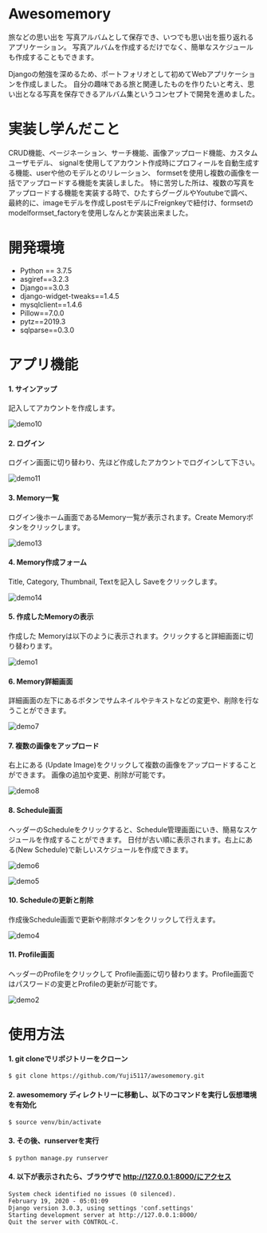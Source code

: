 # Awesomemory
旅などの思い出を 写真アルバムとして保存でき、いつでも思い出を振り返れるアプリケーション。
写真アルバムを作成するだけでなく、簡単なスケジュールも作成することもできます。

Djangoの勉強を深めるため、ポートフォリオとして初めてWebアプリケーションを作成しました。
自分の趣味である旅と関連したものを作りたいと考え、思い出となる写真を保存できるアルバム集というコンセプトで開発を進めました。

# 実装し学んだこと
CRUD機能、ページネーション、サーチ機能、画像アップロード機能、カスタムユーザモデル、
signalを使用してアカウント作成時にプロフィールを自動生成する機能、userや他のモデルとのリレーション、
formsetを使用し複数の画像を一括でアップロードする機能を実装しました。
特に苦労した所は、複数の写真をアップロードする機能を実装する時で、ひたすらグーグルやYoutubeで調べ、
最終的に、imageモデルを作成しpostモデルにFreignkeyで紐付け、formsetのmodelformset_factoryを使用しなんとか実装出来ました。


# 開発環境
- Python == 3.7.5
- asgiref==3.2.3
- Django==3.0.3
- django-widget-tweaks==1.4.5
- mysqlclient==1.4.6
- Pillow==7.0.0
- pytz==2019.3
- sqlparse==0.3.0

# アプリ機能
#### 1. サインアップ
記入してアカウントを作成します。

![demo10](https://user-images.githubusercontent.com/50049575/74825613-92e09380-534d-11ea-9b4e-35eabf50b89e.png)

#### 2. ログイン
ログイン画面に切り替わり、先ほど作成したアカウントでログインして下さい。

![demo11](https://user-images.githubusercontent.com/50049575/74825596-8e1bdf80-534d-11ea-88af-79192d674a92.png)

#### 3. Memory一覧
ログイン後ホーム画面であるMemory一覧が表示されます。Create Memoryボタンをクリックします。

![demo13](https://user-images.githubusercontent.com/50049575/74826927-ca503f80-534f-11ea-9087-e7500f1c13ec.png)

#### 4. Memory作成フォーム
Title, Category, Thumbnail, Textを記入し Saveをクリックします。

![demo14](https://user-images.githubusercontent.com/50049575/74826933-cde3c680-534f-11ea-8ec3-2440d9149d1a.png)

#### 5. 作成したMemoryの表示
作成した Memoryは以下のように表示されます。クリックすると詳細画面に切り替わります。

![demo1](https://user-images.githubusercontent.com/50049575/74826417-e7384300-534e-11ea-99c1-26ac4516e725.png)


#### 6. Memory詳細画面
詳細画面の左下にあるボタンでサムネイルやテキストなどの変更や、削除を行なうことができます。

![demo7](https://user-images.githubusercontent.com/50049575/74825654-a0961900-534d-11ea-8bf8-ba5804b87f94.png)

#### 7. 複数の画像をアップロード
右上にある (Update Image)をクリックして複数の画像をアップロードすることができます。
画像の追加や変更、削除が可能です。

![demo8](https://user-images.githubusercontent.com/50049575/74825635-9bd16500-534d-11ea-9b13-3786c78c08df.png)

#### 8. Schedule画面
ヘッダーのScheduleをクリックすると、Schedule管理画面にいき、簡易なスケジュールを作成することができます。
日付が古い順に表示されます。右上にある(New Schedule)で新しいスケジュールを作成できます。

![demo6](https://user-images.githubusercontent.com/50049575/74827415-c07b0c00-5350-11ea-91c2-50618a08eec1.png)

![demo5](https://user-images.githubusercontent.com/50049575/74826085-595c5800-534e-11ea-90a2-23c989090087.png)

#### 10. Scheduleの更新と削除
作成後Schedule画面で更新や削除ボタンをクリックして行えます。

![demo4](https://user-images.githubusercontent.com/50049575/74826054-4a75a580-534e-11ea-8b1e-ed05daea789e.png)

#### 11. Profile画面
ヘッダーのProfileをクリックして Profile画面に切り替わります。Profile画面ではパスワードの変更とProfileの更新が可能です。

![demo2](https://user-images.githubusercontent.com/50049575/74826004-35007b80-534e-11ea-9aae-31366b1aaab2.png)


# 使用方法
#### 1. git cloneでリポジトリーをクローン
```
$ git clone https://github.com/Yuji5117/awesomemory.git
```
#### 2. awesomemory ディレクトリーに移動し、以下のコマンドを実行し仮想環境を有効化
```
$ source venv/bin/activate
```
#### 3. その後、runserverを実行
```
$ python manage.py runserver
```
#### 4. 以下が表示されたら、ブラウザで http://127.0.0.1:8000/にアクセス
```
System check identified no issues (0 silenced).
February 19, 2020 - 05:01:09
Django version 3.0.3, using settings 'conf.settings'
Starting development server at http://127.0.0.1:8000/
Quit the server with CONTROL-C.
```



